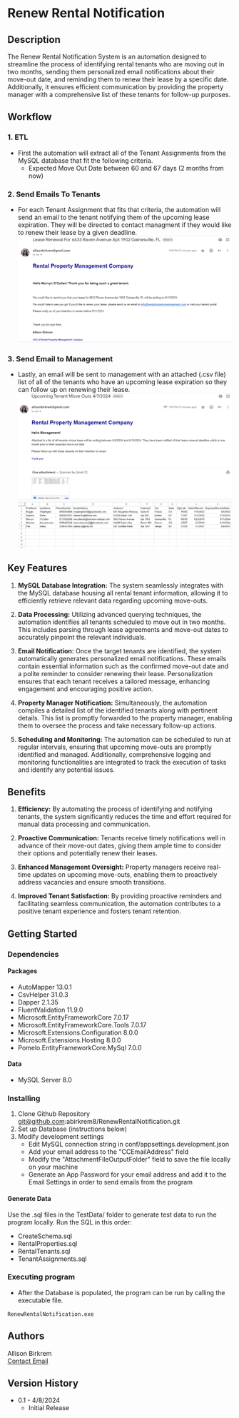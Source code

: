 # Renew Rental Notification


## Description

The Renew Rental Notification System is an automation designed to streamline the process of identifying rental tenants who are moving out in two months, sending them personalized email notifications about their move-out date, and reminding them to renew their lease by a specific date. Additionally, it ensures efficient communication by providing the property manager with a comprehensive list of these tenants for follow-up purposes.

## Workflow
### 1. ETL
* First the automation will extract all of the Tenant Assignments from the MySQL database that fit the following criteria.
   * Expected Move Out Date between 60 and 67 days (2 months from now)
### 2. Send Emails To Tenants
* For each Tenant Assignment that fits that criteria, the automation will send an email to the tenant notifying them of the upcoming lease expiration. They will be directed to contact managment if they would like to renew their lease by a given deadline.
![tenant_email](https://github.com/abirkrem8/RenewRentalNotification/blob/master/Images/Tenantemail.png?raw=true)
### 3. Send Email to Management
* Lastly, an email will be sent to management with an attached (.csv file) list of all of the tenants who have an upcoming lease expiration so they can follow up on renewing their lease.
![management_email](https://github.com/abirkrem8/RenewRentalNotification/blob/master/Images/ManagementEmail.png?raw=true)
![management_attachment](https://github.com/abirkrem8/RenewRentalNotification/blob/master/Images/Attachment.png?raw=true)

## Key Features
1. **MySQL Database Integration:** The system seamlessly integrates with the MySQL database housing all rental tenant information, allowing it to efficiently retrieve relevant data regarding upcoming move-outs.

3. **Data Processing:** Utilizing advanced querying techniques, the automation identifies all tenants scheduled to move out in two months. This includes parsing through lease agreements and move-out dates to accurately pinpoint the relevant individuals.
4. **Email Notification:** Once the target tenants are identified, the system automatically generates personalized email notifications. These emails contain essential information such as the confirmed move-out date and a polite reminder to consider renewing their lease. Personalization ensures that each tenant receives a tailored message, enhancing engagement and encouraging positive action.
5. **Property Manager Notification:** Simultaneously, the automation compiles a detailed list of the identified tenants along with pertinent details. This list is promptly forwarded to the property manager, enabling them to oversee the process and take necessary follow-up actions.
6. **Scheduling and Monitoring:** The automation can be scheduled to run at regular intervals, ensuring that upcoming move-outs are promptly identified and managed. Additionally, comprehensive logging and monitoring functionalities are integrated to track the execution of tasks and identify any potential issues.

## Benefits
1. **Efficiency:** By automating the process of identifying and notifying tenants, the system significantly reduces the time and effort required for manual data processing and communication.

3. **Proactive Communication:** Tenants receive timely notifications well in advance of their move-out dates, giving them ample time to consider their options and potentially renew their leases.
4. **Enhanced Management Oversight:** Property managers receive real-time updates on upcoming move-outs, enabling them to proactively address vacancies and ensure smooth transitions.
5. **Improved Tenant Satisfaction:** By providing proactive reminders and facilitating seamless communication, the automation contributes to a positive tenant experience and fosters tenant retention.  

## Getting Started

### Dependencies

#### Packages

* AutoMapper 13.0.1
* CsvHelper 31.0.3
* Dapper 2.1.35
* FluentValidation 11.9.0
* Microsoft.EntityFrameworkCore 7.0.17
* Microsoft.EntityFrameworkCore.Tools 7.0.17
* Microsoft.Extensions.Configuration 8.0.0
* Microsoft.Extensions.Hosting 8.0.0
* Pomelo.EntityFrameworkCore.MySql 7.0.0

#### Data
* MySQL Server 8.0

### Installing

1. Clone Github Repository git@github.com:abirkrem8/RenewRentalNotification.git
2. Set up Database (instructions below)
3. Modify development settings
   * Edit MySQL connection string in conf/appsettings.development.json
   * Add your email address to the "CCEmailAddress" field
   * Modify the "AttachmentFileOutputFolder" field to save the file locally on your machine
   * Generate an App Password for your email address and add it to the Email Settings in order to send emails from the program
  
#### Generate Data
Use the .sql files in the TestData/ folder to generate test data to run the program locally. Run the SQL in this order:
* CreateSchema.sql
* RentalProperties.sql
* RentalTenants.sql
* TenantAssignments.sql

### Executing program

* After the Database is populated, the program can be run by calling the executable file.
```
RenewRentalNotification.exe
```


## Authors

Allison Birkrem  
[Contact Email](allisonbirkrem@gmail.com)

## Version History

* 0.1 - 4/8/2024
    * Initial Release
